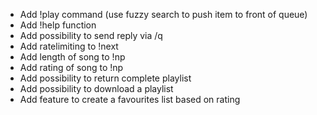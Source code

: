 - Add !play command (use fuzzy search to push item to front of queue)
- Add !help function
- Add possibility to send reply via /q
- Add ratelimiting to !next
- Add length of song to !np
- Add rating of song to !np
- Add possibility to return complete playlist
- Add possibility to download a playlist
- Add feature to create a favourites list based on rating
